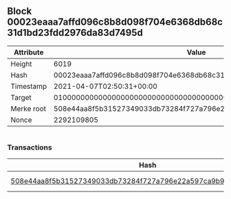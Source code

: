 ## Block 00023eaaa7affd096c8b8d098f704e6368db68c31d1bd23fdd2976da83d7495d

Attribute | Value
--- | ---
Height | 6019
Hash | 00023eaaa7affd096c8b8d098f704e6368db68c31d1bd23fdd2976da83d7495d
Timestamp | 2021-04-07T02:50:31+00:00
Target | 0100000000000000000000000000000000000000000000000000000000000000
Merke root | 508e44aa8f5b31527349033db73284f727a796e22a597ca9b9ac97768eb580b2
Nonce | 2292109805

```

```

### Transactions

Hash | Amount
--- | ---
[508e44aa8f5b31527349033db73284f727a796e22a597ca9b9ac97768eb580b2](508e44aa8f5b31527349033db73284f727a796e22a597ca9b9ac97768eb580b2.md) | 10.00000000 SKEPTI 
